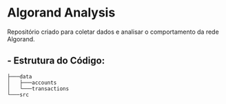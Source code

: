 # Algorand Analysis

Repositório criado para coletar dados e analisar o comportamento da rede Algorand.

## - Estrutura do Código:

```
├───data
│   ├───accounts
│   └───transactions
└───src
```
